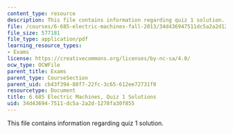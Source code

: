 ```yaml
---
content_type: resource
description: This file contains information regarding quiz 1 solution.
file: /courses/6-685-electric-machines-fall-2013/34d436947511dc5a2a2d1278fa30f855_MIT6_685F13_quiz01ans.pdf
file_size: 577181
file_type: application/pdf
learning_resource_types:
- Exams
license: https://creativecommons.org/licenses/by-nc-sa/4.0/
ocw_type: OCWFile
parent_title: Exams
parent_type: CourseSection
parent_uid: cb43f394-88f7-22fc-3c65-612ee72731f0
resourcetype: Document
title: 6.685 Electric Machines, Quiz 1 Solutions
uid: 34d43694-7511-dc5a-2a2d-1278fa30f855
---
```

This file contains information regarding quiz 1 solution.